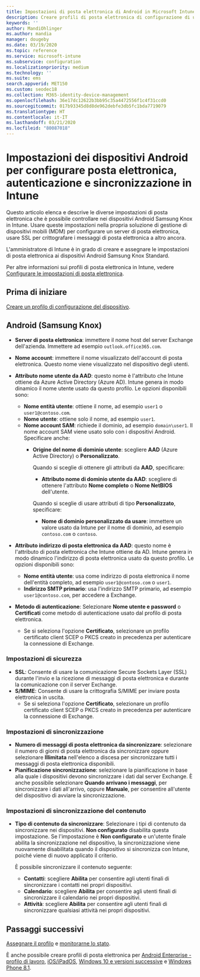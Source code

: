 ```yaml
---
title: Impostazioni di posta elettronica di Android in Microsoft Intune - Azure | Microsoft Docs
description: Creare profili di posta elettronica di configurazione di un dispositivo che usano server Exchange e recuperano gli attributi da Azure Active Directory. Abilitare SSL o SMIME, autenticare gli utenti con certificati o nome utente/password e sincronizzare posta elettronica e pianificazioni in dispositivi Android Samsung Knox con Microsoft Intune.
keywords: ''
author: MandiOhlinger
ms.author: mandia
manager: dougeby
ms.date: 03/19/2020
ms.topic: reference
ms.service: microsoft-intune
ms.subservice: configuration
ms.localizationpriority: medium
ms.technology: ''
ms.suite: ems
search.appverid: MET150
ms.custom: seodec18
ms.collection: M365-identity-device-management
ms.openlocfilehash: 36e17dc12622b3bb95c35a4472556f1c4f31ccd0
ms.sourcegitcommit: 017b93345d8d8de962debfe3db5fc1bda7719079
ms.translationtype: HT
ms.contentlocale: it-IT
ms.lasthandoff: 03/21/2020
ms.locfileid: "80087018"
---
```

# <a name="android-device-settings-to-configure-email-authentication-and-synchronization-in-intune"></a>Impostazioni dei dispositivi Android per configurare posta elettronica, autenticazione e sincronizzazione in Intune

Questo articolo elenca e descrive le diverse impostazioni di posta elettronica che è possibile controllare nei dispositivi Android Samsung Knox in Intune. Usare queste impostazioni nella propria soluzione di gestione di dispositivi mobili (MDM) per configurare un server di posta elettronica, usare SSL per crittografare i messaggi di posta elettronica a altro ancora.

L'amministratore di Intune è in grado di creare e assegnare le impostazioni di posta elettronica ai dispositivi Android Samsung Knox Standard.

Per altre informazioni sui profili di posta elettronica in Intune, vedere [Configurare le impostazioni di posta elettronica](email-settings-configure.md).

## <a name="before-you-begin"></a>Prima di iniziare

[Creare un profilo di configurazione del dispositivo](email-settings-configure.md).

## <a name="android-samsung-knox"></a>Android (Samsung Knox)

- **Server di posta elettronica**: immettere il nome host del server Exchange dell'azienda. Immettere ad esempio `outlook.office365.com`.
- **Nome account**: immettere il nome visualizzato dell'account di posta elettronica. Questo nome viene visualizzato nel dispositivo degli utenti.
- **Attributo nome utente da AAD**: questo nome è l'attributo che Intune ottiene da Azure Active Directory (Azure AD). Intune genera in modo dinamico il nome utente usato da questo profilo. Le opzioni disponibili sono:
  - **Nome entità utente**: ottiene il nome, ad esempio `user1` o `user1@contoso.com`.
  - **Nome utente**: ottiene solo il nome, ad esempio `user1`.
  - **Nome account SAM**: richiede il dominio, ad esempio `domain\user1`. Il nome account SAM viene usato solo con i dispositivi Android. Specificare anche:  
    - **Origine del nome di dominio utente**: scegliere **AAD** (Azure Active Directory) o **Personalizzato**.

      Quando si sceglie di ottenere gli attributi da **AAD**, specificare:
      - **Attributo nome di dominio utente da AAD**: scegliere di ottenere l'attributo **Nome completo** o **Nome NetBIOS** dell'utente.

      Quando si sceglie di usare attributi di tipo **Personalizzato**, specificare:
      - **Nome di dominio personalizzato da usare**: immettere un valore usato da Intune per il nome di dominio, ad esempio `contoso.com` o `contoso`.

- **Attributo indirizzo di posta elettronica da AAD**: questo nome è l'attributo di posta elettronica che Intune ottiene da AD. Intune genera in modo dinamico l'indirizzo di posta elettronica usato da questo profilo. Le opzioni disponibili sono:
  - **Nome entità utente**: usa come indirizzo di posta elettronica il nome dell'entità completo, ad esempio `user1@contoso.com` o `user1`.
  - **Indirizzo SMTP primario**: usa l'indirizzo SMTP primario, ad esempio `user1@contoso.com`, per accedere a Exchange.

- **Metodo di autenticazione**: Selezionare **Nome utente e password** o **Certificati** come metodo di autenticazione usato dal profilo di posta elettronica.
  - Se si seleziona l'opzione **Certificato**, selezionare un profilo certificato client SCEP o PKCS creato in precedenza per autenticare la connessione di Exchange.

### <a name="security-settings"></a>Impostazioni di sicurezza

- **SSL**: Consente di usare la comunicazione Secure Sockets Layer (SSL) durante l'invio e la ricezione di messaggi di posta elettronica e durante la comunicazione con il server Exchange.
- **S/MIME**: Consente di usare la crittografia S/MIME per inviare posta elettronica in uscita.
  - Se si seleziona l'opzione **Certificato**, selezionare un profilo certificato client SCEP o PKCS creato in precedenza per autenticare la connessione di Exchange.

### <a name="synchronization-settings"></a>Impostazioni di sincronizzazione

- **Numero di messaggi di posta elettronica da sincronizzare**: selezionare il numero di giorni di posta elettronica da sincronizzare oppure selezionare **Illimitata** nell'elenco a discesa per sincronizzare tutti i messaggi di posta elettronica disponibili.
- **Pianificazione sincronizzazione**: selezionare la pianificazione in base alla quale i dispositivi devono sincronizzare i dati dal server Exchange. È anche possibile selezionare **Quando arrivano i messaggi**, per sincronizzare i dati all'arrivo, oppure **Manuale**, per consentire all'utente del dispositivo di avviare la sincronizzazione.

### <a name="content-sync-settings"></a>Impostazioni di sincronizzazione del contenuto

- **Tipo di contenuto da sincronizzare**: Selezionare i tipi di contenuto da sincronizzare nei dispositivi. **Non configurato** disabilita questa impostazione. Se l'impostazione è **Non configurato** e un'utente finale abilita la sincronizzazione nel dispositivo, la sincronizzazione viene nuovamente disabilitata quando il dispositivo si sincronizza con Intune, poiché viene di nuovo applicato il criterio. 

  È possibile sincronizzare il contenuto seguente:  
  - **Contatti**: scegliere **Abilita** per consentire agli utenti finali di sincronizzare i contatti nei propri dispositivi.
  - **Calendario**: scegliere **Abilita** per consentire agli utenti finali di sincronizzare il calendario nei propri dispositivi.
  - **Attività**: scegliere **Abilita** per consentire agli utenti finali di sincronizzare qualsiasi attività nei propri dispositivi.

## <a name="next-steps"></a>Passaggi successivi

[Assegnare il profilo](device-profile-assign.md) e [monitorarne lo stato](device-profile-monitor.md).

È anche possibile creare profili di posta elettronica per [Android Enterprise - profilo di lavoro](email-settings-android-enterprise.md), [iOS/iPadOS](email-settings-ios.md), [Windows 10 e versioni successive](email-settings-windows-10.md) e [Windows Phone 8.1](email-settings-windows-phone-8-1.md).

